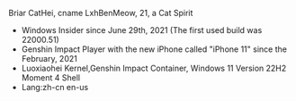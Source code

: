 Briar CatHei, cname LxhBenMeow, 21, a Cat Spirit
- Windows Insider since June 29th, 2021 (The first used build was 22000.51)
- Genshin Impact Player with the new iPhone called "iPhone 11" since the February, 2021
- Luoxiaohei Kernel,Genshin Impact Container, Windows 11 Version 22H2 Moment 4 Shell
- Lang:zh-cn en-us

<!---
Briar-CatHei/Briar-CatHei is a ✨ special ✨ repository because its `README.md` (this file) appears on your GitHub profile.
You can click the Preview link to take a look at your changes.
--->
